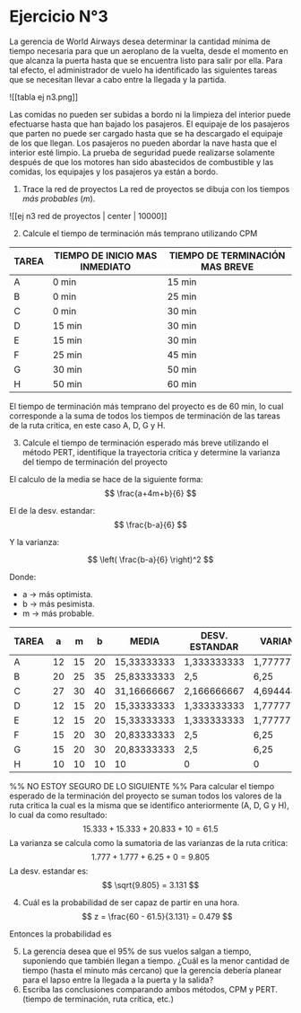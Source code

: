 # Ejercicio N°3
La gerencia de World Airways desea determinar la cantidad mínima de tiempo necesaria para que un aeroplano de la vuelta, desde el momento en que alcanza la puerta hasta que se encuentra listo para salir por ella. Para tal efecto, el administrador de vuelo ha identificado las siguientes tareas que se necesitan llevar a cabo entre la llegada y la partida.

![[tabla ej n3.png]]

Las comidas no pueden ser subidas a bordo ni la limpieza del interior puede efectuarse hasta que han bajado los pasajeros. El equipaje de los pasajeros que parten no puede ser cargado hasta que se ha descargado el equipaje de los que llegan. Los pasajeros no pueden abordar la nave hasta que el interior esté limpio. La prueba de seguridad puede realizarse solamente después de que los motores han sido abastecidos de combustible y las comidas, los equipajes y los pasajeros ya están a bordo.

1. Trace la red de proyectos
La red de proyectos se dibuja con los tiempos *más probables* ($m$).


![[ej n3 red de proyectos | center | 10000]]


2. Calcule el tiempo de terminación más temprano utilizando CPM

| TAREA | TIEMPO DE INICIO MAS INMEDIATO | TIEMPO DE TERMINACIÓN MAS BREVE |
| ----- | ------------------------------ | ------------------------------- |
| A     | 0 min                          | 15 min                          |
| B     | 0 min                          | 25 min                          |
| C     | 0 min                          | 30 min                          |
| D     | 15 min                         | 30 min                          |
| E     | 15 min                         | 30 min                          |
| F     | 25 min                         | 45 min                          |
| G     | 30 min                         | 50 min                          |
| H     | 50 min                         | 60 min                          |
El tiempo de terminación más temprano del proyecto es de 60 min, lo cual corresponde a la suma de todos los tiempos de terminación de las tareas de la ruta critica, en este caso A, D, G y H.

3. Calcule el tiempo de terminación esperado más breve utilizando el método PERT, identifique la trayectoria crítica y determine la varianza del tiempo de terminación del proyecto

El calculo de la media se hace de la siguiente forma:
$$
\frac{a+4m+b}{6}
$$

El de la desv. estandar:
$$
\frac{b-a}{6}
$$

Y la varianza:
$$
$$

$$
\left( \frac{b-a}{6} \right)^2
$$

Donde:
- a -> más optimista.
- b -> más pesimista.
- m -> más probable.

| TAREA | a  | m  | b  | MEDIA       | DESV. ESTANDAR | VARIANZA    |
|-------|----|----|----|-------------|----------------|-------------|
| A     | 12 | 15 | 20 | 15,33333333 | 1,333333333    | 1,777777778 |
| B     | 20 | 25 | 35 | 25,83333333 | 2,5            | 6,25        |
| C     | 27 | 30 | 40 | 31,16666667 | 2,166666667    | 4,694444444 |
| D     | 12 | 15 | 20 | 15,33333333 | 1,333333333    | 1,777777778 |
| E     | 12 | 15 | 20 | 15,33333333 | 1,333333333    | 1,777777778 |
| F     | 15 | 20 | 30 | 20,83333333 | 2,5            | 6,25        |
| G     | 15 | 20 | 30 | 20,83333333 | 2,5            | 6,25        |
| H     | 10 | 10 | 10 | 10          | 0              | 0           |


%% NO ESTOY SEGURO DE LO SIGUIENTE %%
Para calcular el tiempo esperado de la terminación del proyecto se suman todos los valores de la ruta critica la cual es la misma que se identifico anteriormente (A, D, G y H), lo cual da como resultado:
$$
15.333+15.333+20.833+10 = 61.5
$$
La varianza se calcula como la sumatoria de las varianzas de la ruta critica:
$$
1.777+1.777+6.25+0=9.805
$$
La desv. estandar es:
$$
\sqrt{9.805} = 3.131
$$

4. Cuál es la probabilidad de ser capaz de partir en una hora.
$$
z = \frac{60 - 61.5}{3.131} = 0.479
$$

Entonces la probabilidad es 

5. La gerencia desea que el 95% de sus vuelos salgan a tiempo, suponiendo que también llegan a tiempo. ¿Cuál es la menor cantidad de tiempo (hasta el minuto más cercano) que la gerencia debería planear para el lapso entre la llegada a la puerta y la salida?
6. Escriba las conclusiones comparando ambos métodos, CPM y PERT. (tiempo de terminación, ruta crítica, etc.)